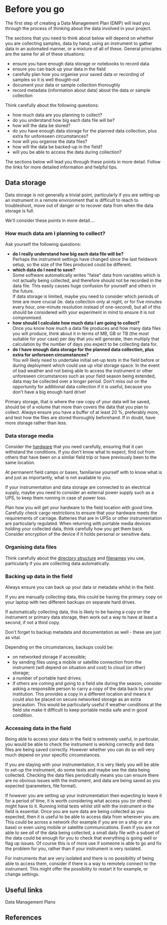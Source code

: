 # Before you go #

The first step of creating a Data Management Plan (DMP) will lead you through the process of thinking about the data involved in your project.

The sections that you need to think about below will depend on whether you are collecting samples, data by hand,  using an instrument to gather data in an automated manner, or a mixture of all of these. General principles are the same for all of these situations: 
* ensure you have enough data storage or notebooks to record data
* ensure you can back up your data in the field
* carefully plan how you organise your saved data or recording of samples so it is well thought-out
* document your data or sample collection thoroughly
* record metadata (information about data) about the data or sample collection 

Think carefully about the following questions:

* how much data are you planning to collect?
* do you understand how big each data file will be?
* how will the data be stored?
* do you have enough data storage for the planned data collection, plus extra for unforeseen circumstances?
* how will you organise the data files?
* how will the data be backed-up in the field?
* will you be able to access the data during collection?

The sections below will lead you through these points in more detail. Follow the links for more detailed information and helpful tips.

## Data storage ##

Data storage is not generally a trivial point, particularly if you are setting up an instrument in a remote environment that is difficult to reach to troubleshoot, move out of danger or to recover data from when the data storage is full.

We'll consider these points in more detail....

### How much data am I planning to collect? ###

Ask yourself the following questions: 
* **do I really understand how big each data file will be?**  
    Perhaps the instrument settings have changed since the last fieldwork setup, so the size of the files produced could be different.
* **which data do I need to save?**  
    Some software automatically writes "false" data from variables which is not actually being collected, and therefore should not be recorded in the data file. This easily causes huge confusion for yourself and others in the future.  
    If data storage is limited, maybe you need to consider which periods of time are more crucial (ie. data collection only at night, or for five minutes every hour, one-minute resolution instead of one-second), but all of this should be considered with your experiment in mind to ensure it is not compromised.
* **how should I calculate how much data I am going to collect?**  
    Once you know how much a data file produces and how many data files you will produce, think about it in terms of MB, GB or TB (the most suitable for your case) per day that you will generate, then multiply that calculation by the number of days you expect to be collecting data for.
* **do I have enough data storage for the planned data collection, plus extra for unforseen circumstances?**  
    You will likely need to undertake initial set-up tests in the field before or during deployment which could use up vital storage space. In the event of bad weather and not being able to access the instrument or other unforeseen circumstances such as your field season being extended, data may be collected over a longer period. Don't miss out on the opportunity for additional data collection if it is useful, because you don't have a big enough hard drive!

Primary storage, that is where the raw copy of your data will be saved, should be of a volume that more than covers the data that you plan to collect. Always ensure you have a buffer of at least 20 %, preferably more, and test how the files are stored thoroughly beforehand. If in doubt, have more storage rather than less.

### Data storage media ###

Consider the [hardware](storing_data.md) that you need carefully, ensuring that it can withstand the conditions. If you don't know what to expect, find out from others that have been on a similar field trip or have previously been to the same location. 

At permanent field camps or bases, familiarise yourself with to know what is and just as importantly, what is not available to you. 

If your instrumentation and data storage are connected to an electrical supply, maybe you need to consider an external power supply such as a UPS, to keep them running in case of power loss.

Plan how you will get your hardware to the field location with good time. Carefully check cargo restrictions to ensure that your hardware meets the requirements of carriage. Batteries that are in UPSs or other instrumentation are particularly regulated. When returning with portable media devices holding your collected data, think carefully how you get them back. Consider encryption of the device if it holds personal or sensitive data.

### Organising data files ###

Think carefully about the [directory structure](directory_structure.md) and [filenames](file_naming.md) you use, particularly if you are collecting data automatically. 

### Backing up data in the field ###

Always ensure you can back up your data or metadata whilst in the field.

If you are manually collecting data, this could be having the primary copy on your laptop with two different backups on separate hard drives. 

If automatically collecting data, this is likely to be having a copy on the instrument or primary data storage, then work out a way to have at least a second, if not a third copy.

Don't forget to backup metadata and documentation as well - these are just as vital.  

Depending on the circumstances, backups could be:
* on networked storage if accessible;
* by sending files using a mobile or satellite connection from the instrument (will depend on situation and cost) to cloud (or other) storage;
* a number of portable hard drives;
* if others are coming and going to a field site during the season, consider asking a responsible person to carry a copy of the data back to your institution. This provides a copy in a different location and means it could also be placed on secure networked storage as an extra precaution. This would be particularly useful if weather conditions at the field site make it difficult to keep portable media safe and in good condition.

### Accessing data in the field ###

Being able to access your data in the field is extremely useful, in particular, you would be able to check the instrument is working correctly and data files are being saved correctly. However whether you can do so will very much depend on your specific circumstances. 

If you are staying with your instrumentation, it is very likely you will be able to set-up the instrument, do some tests and maybe see the data being collected. Checking the data files periodically means you can ensure there are no obvious issues with the instrument, and data are being saved as you expected (parameters, file format).

If however you are setting up your instrumentation then expecting to leave it for a period of time, it is worth considering what access you (or others) might have to it. Running initial tests whilst still with the instrument in the field is essential. Once you are sure data are being collected as you expected, then it is useful to be able to access data from wherever you are. This could be across a network (for example if you are on a ship or at a base) or even using mobile or satellite communications. Even if you are not able to see *all* of the data being collected, a small daily file with a subset of the data could be enough for you to check that everything is going well or flag up issues. Of course this is of more use if someone is able to go and fix the problem for you, rather than if your instrument is very isolated. 

For instruments that are very isolated and there is no possibility of being able to access them, consider if there is a way to remotely connect to the instrument. This might offer the possibility to restart it for example, or change settings.    

## Useful links ##

Data Management Plans

## References